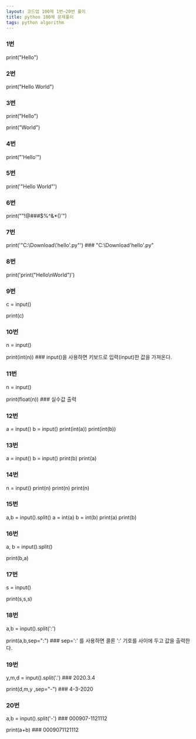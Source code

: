 ```yaml
---
layout: 코드업 100제 1번~20번 풀이
title: python 100제 문제풀이
tags: python algorithm
---
```



### 1번 

print("Hello")

### 2번 

print("Hello World")


### 3번

print("Hello")

print("World")


### 4번

print("'Hello'")


### 5번

print('"Hello World"')


### 6번

print("\"!@###$%^&*()\'")


### 7번

print('"C:\Download\\\'hello\'.py"')   ### "C:\Download\'hello'.py"


### 8번

print('print("Hello\\nWorld")')


### 9번

c = input()

print(c)

### 10번
n = input()

print(int(n))  ### input()을 사용하면 키보드로 입력(input)한 값을 가져온다.

### 11번
n = input()

print(float(n)) ### 실수값 출력 

### 12번
a = input()
b = input()
print(int(a))
print(int(b))


### 13번
a = input()
b = input()
print(b)
print(a)


### 14번
n = input()
print(n)
print(n)
print(n)


### 15번

a,b = input().split()
a = int(a)
b = int(b)
print(a)
print(b)


### 16번

a, b = input().split()

print(b,a)


### 17번
s = input()

print(s,s,s)


### 18번

a,b = input().split(':')

print(a,b,sep=":")      ### sep=':' 를 사용하면 콜론 ':' 기호를 사이에 두고 값을 출력한다.



### 19번

y,m,d = input().split('.')  ### 2020.3.4

print(d,m,y ,sep="-")       ### 4-3-2020

### 20번

a,b = input().split('-')    ### 000907-1121112

print(a+b)                  ### 0009071121112